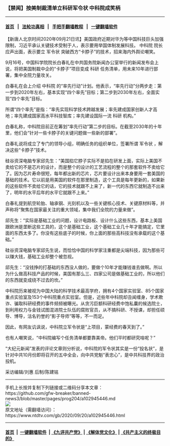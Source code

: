 ### 【禁闻】按美制裁清单立科研军令状 中科院成笑柄
------------------------

#### [首页](https://github.com/gfw-breaker/banned-news3/blob/master/README.md) &nbsp;&nbsp;|&nbsp;&nbsp; [法轮功真相](https://github.com/begood0513/basic/blob/master/README.md)  &nbsp;&nbsp;|&nbsp;&nbsp; [手把手翻墙教程](https://github.com/gfw-breaker/guides/wiki)  &nbsp;&nbsp;|&nbsp;&nbsp; [一键翻墙软件](https://github.com/gfw-breaker/nogfw/blob/master/README.md)  



<div><div class="post_content" itemprop="articleBody">
 <p>
  【新唐人北京时间2020年09月21日讯】美国政府近期对华为等中国科技巨头加强限制，习近平承认关键技术受制于人，表示要用举国体制发展科技。
  <ok href="https://www.ntdtv.com/gb/中科院.htm">
   中科院
  </ok>
  院长应声出面，表示要立
  <ok href="https://www.ntdtv.com/gb/军令状.htm">
   军令状
  </ok>
  突破西方“卡脖子”的技术，招来海内外舆论嘲笑。
 </p>
 <p>
  9月16号，中国科学院院长白春礼在中共国务院新闻办公室举行的新闻发布会上说，将把美国制裁中企的“卡脖子”项目变成
  <ok href="https://www.ntdtv.com/gb/科研.htm">
   科研
  </ok>
  任务清单，用未来10年进行部署，集中全院力量攻关。
 </p>
 <p>
  白春礼在会上介绍
  <ok href="https://www.ntdtv.com/gb/中科院.htm">
   中科院
  </ok>
  的“率先行动”计划。他表示，“率先行动”分两步走：第一步到2020年左右，基本实现“四个率先”目标；第二步到2030年左右，全面实现“四个率先”目标。
 </p>
 <p>
  所谓“四个率先”是指：“率先实现科学技术跨越发展；率先建成国家创新人才高地；率先建成国家高水平科技智库；率先建设国际一流
  <ok href="https://www.ntdtv.com/gb/科研.htm">
   科研
  </ok>
  机构。”
 </p>
 <p>
  白春礼称，中科院目前正在筹划“率先行动”第二步的目标。在截至2030年的十年里，他们会“针对一些卡脖子的关键问题做一些新的部署”。
 </p>
 <p>
  白春礼说将成立了专门的领导小组，明确任务的组织单位，签署所谓
  <ok href="https://www.ntdtv.com/gb/军令状.htm">
   军令状
  </ok>
  ，解决这些“卡脖子”技术。
 </p>
 <p>
  硅谷资深电脑专家邱先生：“美国掐它脖子实际不是掐在研发上面，实际上美国不卖给它的不是芯片的设计，而是整个的设计的工艺流程的整个的那套软件不卖给它了。因为芯片寿命很短，每年都出新的芯片，芯片要设计出来本身要用一套美国的基础的技术。它以前是用美国的软件在那里制造，这个工具是每年更新的，如果新的这些软件不卖给它的话，它的技术就跟不上来了，新一代的东西它就制造不出来了，明年的水平后年的水平它就跟不上来。”
 </p>
 <p>
  白春礼提到航空轮胎、轴承钢、光刻机以及一些关键核心技术、关键原材料等，并声称将“聚焦在国家最关注的重大领域，集中我们全院的力量来做”。
 </p>
 <p>
  邱先生：“实际是基础工业的问题，设计电路板、设计什么这些东西，基本上美国跟欧洲是垄断这些工具的，这个是基础工业，这个基础工业几十年才能搞定，它里面的东西太多了。你没有这些底子的时候，你上面的那些高科技没有承载的这个基础。”
 </p>
 <p>
  硅谷资深电脑专家邱先生说，而恰恰中国的科学家注重都是尖端科技，因为那些可以赚大钱，基础工业却整个被忽视。
 </p>
 <p>
  邱先生：“没钱挣的打基础的东西没人做的，要做个10年才能赚钱谁去做啊。所以为什么做高科技产品的时候，美国有那么三、四家公司是做基础工业的，所以他们的东西就变成绕不过去的坎。”
 </p>
 <p>
  中科院历来被视为中国大陆的科学技术最高学府，拥有4个国家实验室、85个国家重点实验室及153个中科院重点实验室。但是，近些年中科院却丑闻缠身，学术欺诈、骗取科研经费的事件频频被曝光。从贪污巨额科研经费中饱私囊的候选院士，到利用权力与金钱试图混进院士队伍的腐败官员，从不搞科研、不授课，却担任硕导、博导，沽名钓誉的“影子导师”等等，不一而足。
 </p>
 <p>
  因此，有网友讥讽说，中科院立军令状是“上项目，蒙经费的春天到了。”
 </p>
 <p>
  也有人嘲笑说，“中科院编写个任务清单都要靠美帝。他们平时都研究啥呢？”
 </p>
 <p>
  “大纪元新闻”发表的评论文章则分析说，中科院的军令状其实是一份“投名状”，是针对中共10月份即将召开的五中全会，向中共党魁“表忠心”，是中共科技界的政治投机。
 </p>
 <p>
  采访编辑/刘惠 后制/陈建铭
 </p>
 <div class="single_ad">
 </div>
</div>
</div>
<hr/>
手机上长按并复制下列链接或二维码分享本文章：<br/>
https://github.com/gfw-breaker/banned-news3/blob/master/pages/prog204/a102945446.md <br/>
<a href='https://github.com/gfw-breaker/banned-news3/blob/master/pages/prog204/a102945446.md'><img src='https://github.com/gfw-breaker/banned-news3/blob/master/pages/prog204/a102945446.md.png'/></a> <br/>
原文地址（需翻墙访问）：https://www.ntdtv.com/gb/2020/09/20/a102945446.html


------------------------
#### [首页](https://github.com/gfw-breaker/banned-news3/blob/master/README.md) &nbsp;|&nbsp; [一键翻墙软件](https://github.com/gfw-breaker/nogfw/blob/master/README.md) &nbsp;| [《九评共产党》](https://github.com/gfw-breaker/9ping.md/blob/master/README.md#九评之一评共产党是什么) | [《解体党文化》](https://github.com/gfw-breaker/jtdwh.md/blob/master/README.md) | [《共产主义的终极目的》](https://github.com/gfw-breaker/gczydzjmd.md/blob/master/README.md)


<img src='http://gfw-breaker.win/banned-news3/pages/prog204/a102945446.md' width='0px' height='0px'/>